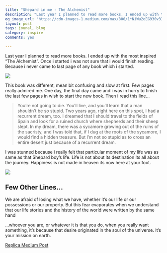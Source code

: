 ```yaml
---
title: "Shepard in me - The Alchemist"
description: "Last year I planned to read more books. I ended up with the most inspired “The Alchemist”. "
og_image_url: "https://cdn-images-1.medium.com/max/800/1*NiWu2oEG930v3IWaCaJfCw.jpeg"
layout: post
tags: jounal, blog
category: inspire
comments: yes

---
```




Last year I planned to read more books. I ended up with the most inspired “The Alchemist”. Once i started i was not sure that i would finish reading. Because i never came to last page of any book which i started.

![](//cdn-images-1.medium.com/max/800/1*NiWu2oEG930v3IWaCaJfCw.jpeg)

This book was different, mean bit confusing and slow at first. Few pages really admired me. One day, the final day came and i was in hurry to finish the last few pages in wish to start the new book. Then i read this line…

> You’re not going to die. You’ll live, and you’ll learn that a man shouldn’t be so stupid. Two years ago, right here on this spot, I had a recurrent dream, too. I dreamed that I should travel to the fields of Spain and look for a ruined church where shepherds and their sheep slept. In my dream, there was a sycamore growing out of the ruins of the sacristy, and I was told that, if I dug at the 	roots of the sycamore, I would find a hidden treasure. But I’m not so stupid as to cross an entire desert just because of a recurrent dream.
	
I was stunned because i really felt that particular moment of my life was as same as that Shepard boy’s life. Life is not about its destination its all about the journey. Happiness is not made in heaven its now here at your foot.
	
![](//cdn-images-1.medium.com/max/800/1*AcpgE_mu8HwaLnsaxl-Eaw.jpeg)

## Few Other Lines…

We are afraid of losing what we have, whether it’s our life or our possessions or our property. But this fear evaporates when we understand that our life stories and the history of the world were written by the same hand

…whoever you are, or whatever it is that you do, when you really want something, it’s because that desire originated in the soul of the universe. It’s your mission on earth. 

[Replica Medium Post](https://story.bhartesh.in/shepard-in-me-the-alchemist-7e95f5eb67b6#.n50rdajcu)